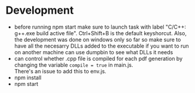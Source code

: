 
  # Development 
  <ul>
  <li>before running npm start make sure to launch task with label "C/C++: g++.exe build active file". Ctrl+Shift+B is the default keyshorcut. Also, the development was done on windows only so far so make sure to have all the necesarry DLLs added to the executable if you want to run on another machine can use dumpbin to  see what DLLs it needs </li>
    <li>can control whether .cpp file is compiled for each pdf generation by changing the variable <code>compile = true</code> in main.js.<br>There's an issue to add this to env.js.</li>
    <li>npm install </li>
    <li>npm start </li>
  </ul>
